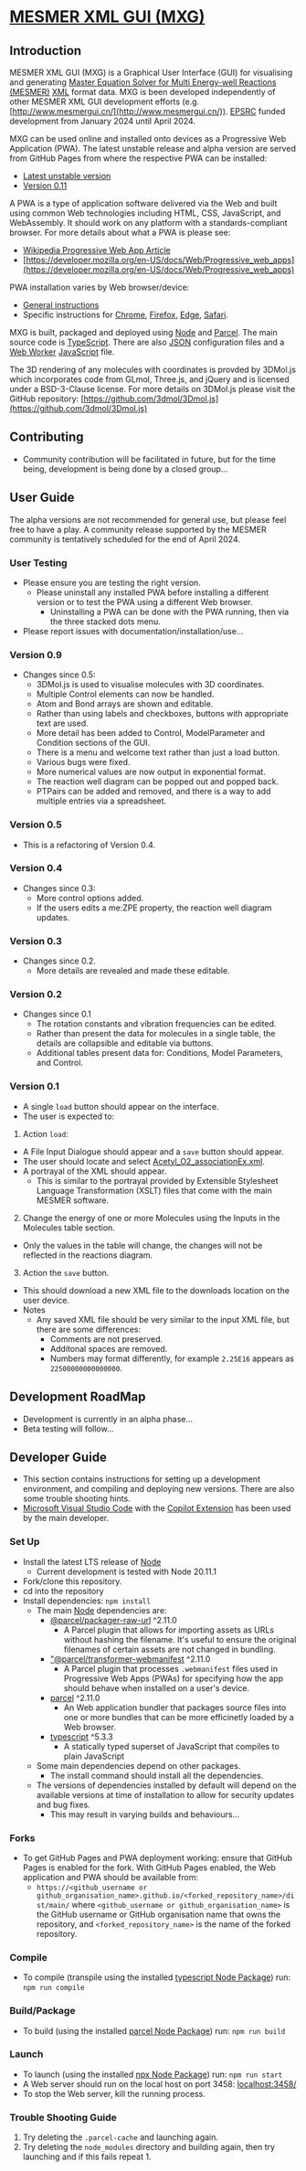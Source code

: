 # [MESMER XML GUI (MXG)](https://github.com/agdturner/mxg-pwa)

## Introduction

MESMER XML GUI (MXG) is a Graphical User Interface (GUI) for visualising and generating [Master Equation Solver for Multi Energy-well Reactions (MESMER)](https://sourceforge.net/projects/mesmer) [XML](https://en.wikipedia.org/wiki/XML) format data. MXG is been developed independently of other MESMER XML GUI development efforts (e.g. [http://www.mesmergui.cn/](http://www.mesmergui.cn/)). [EPSRC](https://www.ukri.org/councils/epsrc/) funded development from January 2024 until April 2024.

MXG can be used online and installed onto devices as a Progressive Web Application (PWA). The latest unstable release and alpha version are served from GitHub Pages from where the respective PWA can be installed:
 - [Latest unstable version](https://mesmer-kinetics.github.io/mxg/dist/main/)
 - [Version 0.11](https://mesmer-kinetics.github.io/mxg/dist/0.11)

A PWA is a type of application software delivered via the Web and built using common Web technologies including HTML, CSS, JavaScript, and WebAssembly. It should work on any platform with a standards-compliant browser. For more details about what a PWA is please see:
- [Wikipedia Progressive Web App Article](https://en.wikipedia.org/wiki/Progressive_web_app)
- [https://developer.mozilla.org/en-US/docs/Web/Progressive_web_apps](https://developer.mozilla.org/en-US/docs/Web/Progressive_web_apps)

PWA installation varies by Web browser/device:
- [General instructions](https://developer.mozilla.org/en-US/docs/Web/Progressive_web_apps/Guides/Installing)
- Specific instructions for [Chrome](https://support.google.com/chrome/answer/9658361), [Firefox](https://developer.mozilla.org/en-US/docs/Web/Progressive_web_apps/Guides/Installing), [Edge](https://learn.microsoft.com/en-us/microsoft-edge/progressive-web-apps-chromium/ux), [Safari](https://support.apple.com/en-gb/104996).

MXG is built, packaged and deployed using [Node](https://nodejs.org/) and [Parcel](https://parceljs.org/). The main source code is [TypeScript](https://www.typescriptlang.org/). There are also [JSON](https://www.json.org/json-en.html) configuration files and a [Web Worker](https://en.wikipedia.org/wiki/Web_worker) [JavaScript](https://en.wikipedia.org/wiki/JavaScript) file.

The 3D rendering of any molecules with coordinates is provded by 3DMol.js which incorporates code from GLmol, Three.js, and jQuery and is licensed under a BSD-3-Clause license. For more details on 3DMol.js please visit the GitHub repository: [https://github.com/3dmol/3Dmol.js](https://github.com/3dmol/3Dmol.js)

## Contributing
- Community contribution will be facilitated in future, but for the time being, development is being done by a closed group...


## User Guide
The alpha versions are not recommended for general use, but please feel free to have a play. A community release supported by the MESMER community is tentatively scheduled for the end of April 2024. 

### User Testing
- Please ensure you are testing the right version.
  - Please uninstall any installed PWA before installing a different version or to test the PWA using a different Web browser.
    - Uninstalling a PWA can be done with the PWA running, then via the three stacked dots menu.
- Please report issues with documentation/installation/use...

### Version 0.9
- Changes since 0.5:
  - 3DMol.js is used to visualise molecules with 3D coordinates.
  - Multiple Control elements can now be handled.
  - Atom and Bond arrays are shown and editable.
  - Rather than using labels and checkboxes, buttons with appropriate text are used.
  - More detail has been added to Control, ModelParameter and Condition sections of the GUI.
  - There is a menu and welcome text rather than just a load button.
  - Various bugs were fixed.
  - More numerical values are now output in exponential format.
  - The reaction well diagram can be popped out and popped back.
  - PTPairs can be added and removed, and there is a way to add multiple entries via a spreadsheet.

### Version 0.5
- This is a refactoring of Version 0.4.

### Version 0.4
- Changes since 0.3:
  - More control options added.
  - If the users edits a me:ZPE property, the reaction well diagram updates.

### Version 0.3
- Changes since 0.2.
  - More details are revealed and made these editable.

### Version 0.2
- Changes since 0.1
  - The rotation constants and vibration frequencies can be edited.
  - Rather than present the data for molecules in a single table, the details are collapsible and editable via buttons.
  - Additional tables present data for: Conditions, Model Parameters, and Control.

### Version 0.1
- A single `load` button should appear on the interface.
- The user is expected to:
1. Action `load`:
  - A File Input Dialogue should appear and a `save` button should appear.
  - The user should locate and select [Acetyl_O2_associationEx.xml]([https://mesmer-kinetics.github.io/mxg/data/examples/AcetylO2/Acetyl_O2_associationEx.xml).
  - A portrayal of the XML should appear.
    - This is similar to the portrayal provided by Extensible Stylesheet Language Transformation (XSLT) files that come with the main MESMER software. 
2. Change the energy of one or more Molecules using the Inputs in the Molecules table section.
  - Only the values in the table will change, the changes will not be reflected in the reactions diagram.  
3. Action the `save` button.
  - This should download a new XML file to the downloads location on the user device.
- Notes
  - Any saved XML file should be very similar to the input XML file, but there are some differences:
    - Comments are not preserved.
    - Additonal spaces are removed.
    - Numbers may format differently, for example `2.25E16` appears as `22500000000000000`.

## Development RoadMap
- Development is currently in an alpha phase...
- Beta testing will follow...

 
## Developer Guide
- This section contains instructions for setting up a development environment, and compiling and deploying new versions. There are also some trouble shooting hints.
- [Microsoft Visual Studio Code](https://code.visualstudio.com/) with the [Copilot Extension](https://code.visualstudio.com/docs/copilot/overview) has been used by the main developer.


### Set Up
- Install the latest LTS release of [Node](https://nodejs.org/)
  - Current development is tested with Node 20.11.1
- Fork/clone this repository.
- cd into the repository
- Install dependencies:
`npm install`
  - The main [Node](https://nodejs.org/) dependencies are:
    - [@parcel/packager-raw-url](https://npm.io/package/@parcel/packager-raw-url) ^2.11.0
      - A Parcel plugin that allows for importing assets as URLs without hashing the filename. It's useful to ensure the original filenames of certain assets are not changed in bundling.
    - ["@parcel/transformer-webmanifest](https://npm.io/package/@parcel/transformer-webmanifest) ^2.11.0
      - A Parcel plugin that processes `.webmanifest` files used in Progressive Web Apps (PWAs) for specifying how the app should behave when installed on a user's device. 
    - [parcel](https://www.npmjs.com/package/parcel) ^2.11.0
      - An Web application bundler that packages source files into one or more bundles that can be more efficinetly loaded by a Web browser.
    - [typescript](https://www.npmjs.com/package/typescript) ^5.3.3
      - A statically typed superset of JavaScript that compiles to plain JavaScript
  - Some main dependencies depend on other packages.
    - The install command should install all the dependencies.
  - The versions of dependencies installed by default will depend on the available versions at time of installation to allow for security updates and bug fixes.
    - This may result in varying builds and behaviours...

### Forks
- To get GitHub Pages and PWA deployment working: ensure that GitHub Pages is enabled for the fork. With GitHub Pages enabled, the Web application and PWA should be available from:
  - `https://<github_username or github_organisation_name>.github.io/<forked_repository_name>/dist/main/` where `<github_username or github_organisation_name>` is the GitHub username or GitHub organisation name that owns the repository, and `<forked_repository_name>` is the name of the forked repository.

### Compile
- To compile (transpile using the installed [typescript Node Package](https://www.npmjs.com/package/typescript)) run:
`npm run compile`

### Build/Package
- To build (using the installed [parcel Node Package](https://www.npmjs.com/package/parcel)) run:
`npm run build`

### Launch
- To launch (using the installed [npx Node Package](https://www.npmjs.com/package/npx)) run:
`npm run start`
- A Web server should run on the local host on port 3458:
[localhost:3458/](http://localhost:3458/)
- To stop the Web server, kill the running process.

### Trouble Shooting Guide
1. Try deleting the `.parcel-cache` and launching again.
2. Try deleting the `node_modules` directory and building again, then try launching and if this fails repeat 1.
